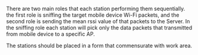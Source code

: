 <p align="center">
  <img="https://raw.githubusercontent.com/OmarAlkattan/WiFi-Positioning-ESP8266/master/Station/station.jpg" />
</p>

There are two main roles that each station performing them sequentially. the first role is sniffing the target mobile device Wi-Fi packets, and the second role is sending the mean rssi value of that packets to the Server.
In the sniffing role each station will pick only the data packets that transmitted from mobile device to a specific AP.

The stations should be placed in a form that commensurate with work area.
